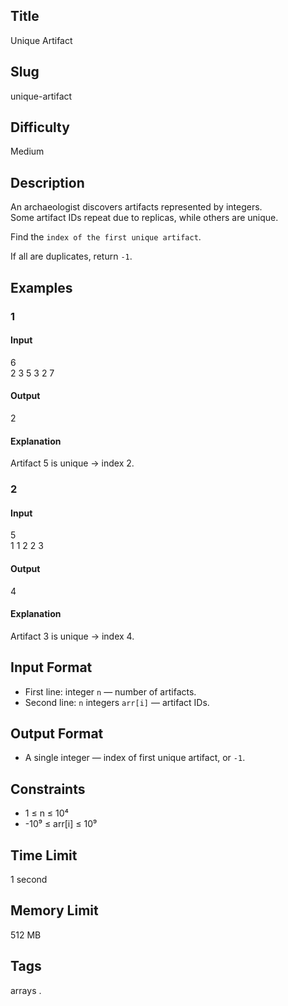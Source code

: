 ## Title

Unique Artifact

## Slug

unique-artifact

## Difficulty

Medium

## Description

An archaeologist discovers artifacts represented by integers.  
Some artifact IDs repeat due to replicas, while others are unique.  

Find the `index of the first unique artifact`.  

If all are duplicates, return `-1`.

## Examples

### 1

#### Input

6  
2 3 5 3 2 7

#### Output
2

#### Explanation

Artifact 5 is unique → index 2.

### 2

#### Input

5  
1 1 2 2 3

#### Output
4

#### Explanation

Artifact 3 is unique → index 4.

## Input Format  

- First line: integer `n` — number of artifacts.  
- Second line: `n` integers `arr[i]` — artifact IDs.

## Output Format  

- A single integer — index of first unique artifact, or `-1`.

## Constraints  

- 1 ≤ n ≤ 10⁴  
- -10⁹ ≤ arr[i] ≤ 10⁹    

## Time Limit

1 second

## Memory Limit

512 MB

## Tags

arrays .
